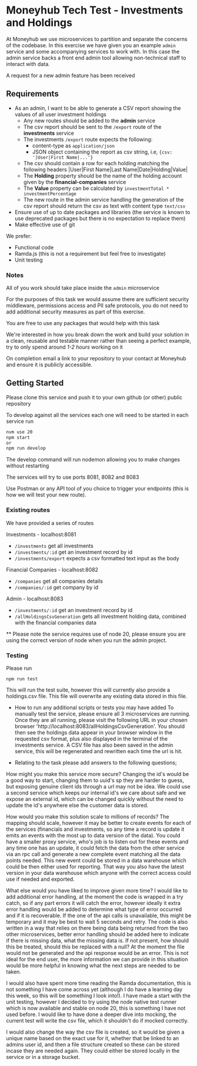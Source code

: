 # Moneyhub Tech Test - Investments and Holdings

At Moneyhub we use microservices to partition and separate the concerns of the codebase. In this exercise we have given you an example `admin` service and some accompanying services to work with. In this case the admin service backs a front end admin tool allowing non-technical staff to interact with data.

A request for a new admin feature has been received

## Requirements

- As an admin, I want to be able to generate a CSV report showing the values of all user investment holdings
    - Any new routes should be added to the **admin** service
    - The csv report should be sent to the `/export` route of the **investments** service
    - The investments `/export` route expects the following:
        - content-type as `application/json`
        - JSON object containing the report as csv string, i.e, `{csv: '|User|First Name|...'}`
    - The csv should contain a row for each holding matching the following headers
    |User|First Name|Last Name|Date|Holding|Value|
    - The **Holding** property should be the name of the holding account given by the **financial-companies** service
    - The **Value** property can be calculated by `investmentTotal * investmentPercentage`
    - The new route in the admin service handling the generation of the csv report should return the csv as text with content type `text/csv`
- Ensure use of up to date packages and libraries (the service is known to use deprecated packages but there is no expectation to replace them)
- Make effective use of git

We prefer:
- Functional code
- Ramda.js (this is not a requirement but feel free to investigate)
- Unit testing

### Notes
All of you work should take place inside the `admin` microservice

For the purposes of this task we would assume there are sufficient security middleware, permissions access and PII safe protocols, you do not need to add additional security measures as part of this exercise.

You are free to use any packages that would help with this task

We're interested in how you break down the work and build your solution in a clean, reusable and testable manner rather than seeing a perfect example, try to only spend around *1-2 hours* working on it

On completion email a link to your repository to your contact at Moneyhub and ensure it is publicly accessible.

## Getting Started

Please clone this service and push it to your own github (or other) public repository

To develop against all the services each one will need to be started in each service run

```bash
nvm use 20
npm start
or
npm run develop
```

The develop command will run nodemon allowing you to make changes without restarting

The services will try to use ports 8081, 8082 and 8083

Use Postman or any API tool of you choice to trigger your endpoints (this is how we will test your new route).

### Existing routes
We have provided a series of routes

Investments - localhost:8081
- `/investments` get all investments
- `/investments/:id` get an investment record by id
- `/investments/export` expects a csv formatted text input as the body

Financial Companies - localhost:8082
- `/companies` get all companies details
- `/companies/:id` get company by id

Admin - localhost:8083
- `/investments/:id` get an investment record by id
- `/allHoldingsCsvGeneration` gets all investment holding data, combined with the financial companies data

** Please note the service requires use of node 20, please ensure you are using the correct version of node when you run the admin project. 

### Testing

Please run 
```
npm run test
```
This will run the test suite, however this will currently also provide a holdings.csv file. This file will overwrite any existing data stored in this file.


- How to run any additional scripts or tests you may have added
To manually test the service, please ensure all 3 microservices are running. Once they are all running, please visit the following URL in your chosen browser 'http://localhost:8083/allHoldingsCsvGeneration'. You should then see the holdings data appear in your browser window in the requested csv format, plus also displayed in the terminal of the investments service. A CSV file has also been saved in the admin service, this will be regenerated and rewritten each time the url is hit. 

- Relating to the task please add answers to the following questions;

How might you make this service more secure?
Changing the id's would be a good way to start, changing them to uuid's sp they are harder to guess, but exposing genuine client ids through a url may not be idea. We could use a second service which keeps our internal id's we care about safe and we expose an external id, which can be changed quickly without the need to update the id's anywhere else the customer data is stored. 

How would you make this solution scale to millions of records?
The mapping should scale, however it may be better to create events for each of the services (financials and investments, so any time a record is update it emits an events with the most up to data version of the data). You could have a smaller proxy service, who's job is to listen out for these events and any time one has an update, it could fetch the data from the other service via an rpc call and generate a new complete event matching all the data points needed. This new event could be stored in a data warehouse which could be then either used for reporting. That way you also have the latest version in your data warehouse which anyone with the correct access could use if needed and exported. 

What else would you have liked to improve given more time?
I would like to add additional error handling, at the moment the code is wrapped in a try catch, so if any part errors it will catch the error, however ideally it extra error handling would be added to determine what type of error occurred and if it is recoverable. If the one of the api calls is unavailable, this might be temporary and it may be best to wait 5 seconds and retry. The code is also written in a way that relies on there being data being returned from the two other microservices, better error handling should be added here to indicate if there is missing data, what the missing data is. If not present, how should this be treated, should this be replaced with a null? At the moment the file would not be generated and the api response would be an error. This is not ideal for the end user, the more information we can provide in this situation would be more helpful in knowing what the next steps are needed to be taken. 

I would also have spent more time reading the Ramda documentation, this is not something I have come across yet (although I do have a learning day this week, so this will be something I look into!). I have made a start with the unit testing, however I decided to try using the node native test runner which is now available and stable on node 20, this is something I have not used before. I would like to have done a deeper dive into mocking, the current test will write the csv file, which it shouldn't do if mocked correctly. 

I would also change the way the csv file is created, so it would be given a unique name based on the exact use for it, whether that be linked to an admins user id, and then a file structure created so these can be stored incase they are needed again. They could either be stored locally in the service or in a storage bucket.